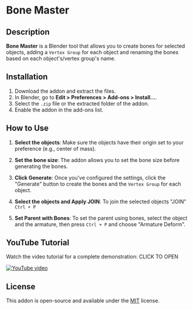 # Bone Master

## Description

**Bone Master** is a Blender tool that allows you to create bones for selected objects, adding a `Vertex Group` for each object and renaming the bones based on each object's/vertex group's name.

## Installation
1. Download the addon and extract the files.
2. In Blender, go to **Edit > Preferences > Add-ons > Install...**.
3. Select the `.zip` file or the extracted folder of the addon.
4. Enable the addon in the add-ons list.

## How to Use

1. **Select the objects**: Make sure the objects have their origin set to your preference (e.g., center of mass).

2. **Set the bone size**: The addon allows you to set the bone size before generating the bones.

3. **Click Generate**: Once you've configured the settings, click the "Generate" button to create the bones and the `Vertex Group` for each object.

4. **Select the objects and Apply JOIN**: To join the selected objects "JOIN" `Ctrl + P`

5. **Set Parent with Bones**: To set the parent using bones, select the object and the armature, then press `Ctrl + P` and choose "Armature Deform".

## YouTube Tutorial

Watch the video tutorial for a complete demonstration: CLICK TO OPEN

[![YouTube video](https://img.youtube.com/vi/RDp8VPgMPks/0.jpg)](https://www.youtube.com/watch?v=RDp8VPgMPks)


## License

This addon is open-source and available under the [MIT](LICENSE) license.
